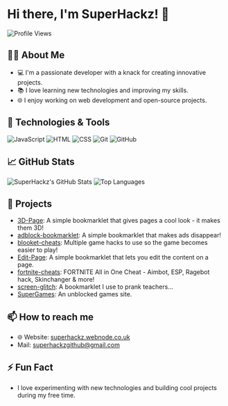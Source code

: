# Hi there, I'm SuperHackz! 👋

![Profile Views](https://komarev.com/ghpvc/?username=SuperHackz&color=blue)

## 🧑‍💻 About Me
- 💻 I'm a passionate developer with a knack for creating innovative projects.
- 📚 I love learning new technologies and improving my skills.
- 🌐 I enjoy working on web development and open-source projects.

## 🔧 Technologies & Tools
![JavaScript](https://img.shields.io/badge/-JavaScript-333333?style=flat&logo=javascript)
![HTML](https://img.shields.io/badge/-HTML-333333?style=flat&logo=html5)
![CSS](https://img.shields.io/badge/-CSS-333333?style=flat&logo=css3)
![Git](https://img.shields.io/badge/-Git-333333?style=flat&logo=git)
![GitHub](https://img.shields.io/badge/-GitHub-333333?style=flat&logo=github)

## 📈 GitHub Stats
![SuperHackz's GitHub Stats](https://github-readme-stats.vercel.app/api?username=SuperHackz&show_icons=true&theme=dark)
![Top Languages](https://github-readme-stats.vercel.app/api/top-langs/?username=SuperHackz&layout=compact&theme=dark)

## 🌟 Projects
- [3D-Page](https://github.com/SuperHackz/3D-Page): A simple bookmarklet that gives pages a cool look - it makes them 3D!
- [adblock-bookmarklet](https://github.com/SuperHackz/adblock-bookmarklet): A simple bookmarklet that makes ads disappear!
- [blooket-cheats](https://github.com/SuperHackz/blooket-cheats): Multiple game hacks to use so the game becomes easier to play!
- [Edit-Page](https://github.com/SuperHackz/Edit-Page): A simple bookmarklet that lets you edit the content on a page.
- [fortnite-cheats](https://github.com/SuperHackz/fortnite-cheats): FORTNITE All in One Cheat - Aimbot, ESP, Ragebot hack, Skinchanger & more!
- [screen-glitch](https://github.com/SuperHackz/screen-glitch): A bookmarklet I use to prank teachers...
- [SuperGames](https://github.com/SuperHackz/SuperGames): An unblocked games site.

## 📫 How to reach me
- 🌐 Website: [superhackz.webnode.co.uk](https://superhackz.webnode.co.uk)
- Mail: [superhackzgithub@gmail.com](mailto:superhackzgithub@gmail.com)
  
## ⚡ Fun Fact
- I love experimenting with new technologies and building cool projects during my free time.
